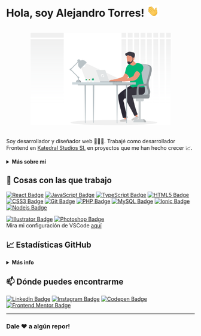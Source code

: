 # Hola, soy Alejandro Torres! <img src="https://raw.githubusercontent.com/devatorres/devatorres/master/assets/images/wave.gif" width="32">

<br />
<div align="center"><img width="375" alt="Presentation illustration" src="https://github.com/devatorres/devatorres/blob/master/assets/images/illustration.svg"></div>
<br />

Soy desarrollador y diseñador web 👨🏻‍💻. Trabajé como desarrollador Frontend en [Katedral Studios Sl.](https://katedralstudios.es) en proyectos que me han hecho crecer 📈.

<details>	
  <summary><b>Más sobre mí</b></summary>
  <br />
  <p>Nací el 5 de junio de 1999 en Málaga. Siempre he sido una persona muy curiosa y creativa que le gusta aprender lo básico de muchas cosas y mejorar la calidad de aquello que me llama la atención.</p>
  <p>No siempre tuve acceso al mundo informático, pero una vez lo conocí no he parado de aprender y mejorar llegando a un gran nivel gracias a mi falicidad de aprendizaje. Ahora soy Desarrollador y Diseñador Web 👨🏻‍💻 donde siempre estoy involucrado en proyectos que me hacen crecer 📈.</p>
  <p>Tengo numerosos cursos sobre diseño y programación que me motivan a seguir progresando, para que el conocimiento y la imaginación nunca cesen, ya que "el poder de la imaginación nos hace infinitos ⭐".</p>
</details>

## 🔧 Cosas con las que trabajo

[![React Badge](https://img.shields.io/badge/-React-45b8d8?style=flat-square&logo=react&logoColor=white)](https://reactjs.org)
[![JavaScript Badge](https://img.shields.io/badge/-JavaScript-fcaa00?style=flat-square&logo=javascript&logoColor=white)](https://developer.mozilla.org/en/docs/Web/JavaScript)
[![TypeScript Badge](https://img.shields.io/badge/-TypeScript-3178c6?style=flat-square&logo=typescript&logoColor=white)](https://www.typescriptlang.org/)
[![HTML5 Badge](https://img.shields.io/badge/-HTML5-e44d26?style=flat-square&logo=html5&logoColor=white)](https://developer.mozilla.org/en/docs/Web/Guide/HTML/HTML5)
[![CSS3 Badge](https://img.shields.io/badge/-CSS3-379ad6?style=flat-square&logo=css3&logoColor=white)](https://developer.mozilla.org/en/docs/Web/CSS)
[![Git Badge](https://img.shields.io/badge/-Git-e94e31?style=flat-square&logo=git&logoColor=white)](https://git-scm.com/)
[![PHP Badge](https://img.shields.io/badge/-PHP-8a92bf?style=flat-square&logo=php&logoColor=white)](https://www.php.net/)
[![MySQL Badge](https://img.shields.io/badge/-MySQL-e48e00?style=flat-square&logo=mysql&logoColor=white)](https://www.mysql.com/)
[![Ionic Badge](https://img.shields.io/badge/-Ionic-3880ff?style=flat-square&logo=ionic&logoColor=white)](https://ionicframework.com)
[![Nodejs Badge](https://img.shields.io/badge/-Nodejs-87cb5e?style=flat-square&logo=Node.js&logoColor=white)](https://nodejs.org/en/)

[![Illustrator Badge](https://img.shields.io/badge/-Illustrator-330000?style=flat-square&logo=adobe-illustrator&logoColor=ff9a00)](https://www.adobe.com/products/illustrator.html)
[![Photoshop Badge](https://img.shields.io/badge/-Photoshop-001e36?style=flat-square&logo=adobe-photoshop&logoColor=31a8ff)](https://www.adobe.com/products/photoshop.html)
<br />
Mira mi configuración de VSCode <a href="https://gist.github.com/atorres-io/bdb01184c3142c23c0ae1d8d9c89a6e1">aquí</a>

## 📈 Estadísticas GitHub

<details>
  <summary><b>Más info</b></summary>
  <br />
  <img height="120em" src="https://github-readme-stats.vercel.app/api/top-langs/?username=devatorres&layout=compact" />
  <br />
  <img height="150em" src="https://github-readme-stats.vercel.app/api?username=devatorres&show_icons=true&theme=vue" />
  <br />
  <img height="150em" src="https://github-readme-streak-stats.herokuapp.com?user=devatorres&theme=vue&hide_border=false" />
</details>

## 📫 Dónde puedes encontrarme

[![Linkedin Badge](https://img.shields.io/badge/-LinkedIn-0e76a8?style=flat-square&logo=linkedin&logoColor=white)](https://linkedin.com/in/devatorres)
[![Instagram Badge](https://img.shields.io/badge/-Instagram-e4405f?style=flat-square&logo=instagram&logoColor=white)](https://instagram.com/atorres.dev)
[![Codepen Badge](https://img.shields.io/badge/-Codepen-2c2c2c?style=flat-square&logo=codepen&logoColor=white)](https://codepen.io/devatorres)
[![Frontend Mentor Badge](https://img.shields.io/badge/-Frontend%20Mentor-3f54a3?style=flat-square&logo=%F0%9F%8C%9F&logoColor=a259ff)](https://www.frontendmentor.io/profile/atorres-io)

<hr />

### Dale ❤️ a algún repor!

